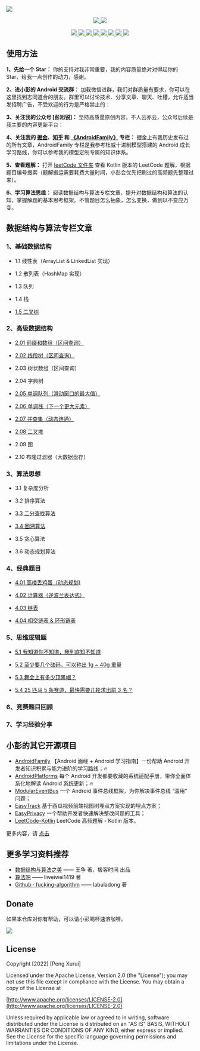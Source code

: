 ![](https://github.com/pengxurui/AndroidFamily/blob/master/images/Android_Banner.png)

<p align='center'>
  <a href="https://www.github.com/pengxurui" target="_blank">
    <img src="https://komarev.com/ghpvc/?username=pengxurui&style=flat&label=👁%20Views">
  </a>
  <a href="https://www.apache.org/licenses/LICENSE-2.0" target="_blank">
    <img src="https://img.shields.io/badge/license-Apache--2.0-informational.svg?style=flat">
  </a>
</p>

<p align='center'>
  <a href="https://www.github.com/pengxurui" target="_blank">
    <img src="https://img.shields.io/badge/作者-@小彭-brightgreen.svg?style=flat&logo=GitHub">
  </a>
  <a href="https://github.com/pengxurui/Android-NoteBook/raw/master/images/搜一搜公众号.png" target="_blank">
    <img src="https://img.shields.io/badge/公众号-彭旭锐-brightgreen.svg?style=flat&logo=WeChat">
  </a>
  <a href="https://juejin.cn/user/1063982987230392" target="_blank">
    <img src="https://img.shields.io/badge/🔥%20juejin-掘金-blue.svg?style=flat">
  </a>
  <a href="https://www.zhihu.com/people/pengxurui" target="_blank">
    <img src="https://img.shields.io/badge/zhihu-知乎-informational.svg?style=flat&logo=Zhihu">
  </a>
  <a href="https://www.toutiao.com/c/user/token/MS4wLjABAAAAbY-k9r66YVymjlqMaaGZJO67hCNYaNGa7PCoisQYmR4" target="_blank">
    <img src="https://img.shields.io/badge/toutiao-头条-red.svg?style=flat">
  </a>
  <a href="https://www.cnblogs.com/pengxurui/" target="_blank">
    <img src="https://img.shields.io/badge/cnblogs-博客园-green.svg?style=flat">
  </a>
  <a href="https://blog.csdn.net/pengxurui?spm=1000.2115.3001.5343" target="_blank">
    <img src="https://img.shields.io/badge/csdn-CSDN-9cf.svg?style=flat">
  </a>
  <a href="" target="_blank">
    <img src="https://img.shields.io/badge/jianshu-简书-orange.svg?style=flat">
  </a>
</p>

## 使用方法

**1、先给一个 Star：** 你的支持对我非常重要，我的内容质量绝对对得起你的 Star，给我一点创作的动力，感谢。

**2、进小彭的 Android 交流群：** 加我微信进群，我们对群质量有要求，你可以在这里找到志同道合的朋友。群里可以讨论技术、分享文章、聊天、吐槽，允许适当发招聘广告，不受欢迎的行为是严格禁止的：

**3、关注我的公众号 [彭旭锐]：** 坚持高质量原创内容，不人云亦云，公众号后续是我主要的内容更新平台：

**4、关注我的 [掘金](https://juejin.cn/user/1063982987230392)、[知乎](https://www.zhihu.com/people/pengxurui) 和 [《AndroidFamily》](https://github.com/pengxurui/AndroidFamily) 专栏：** 掘金上有我历史发布过的所有文章，AndroidFamily 专栏是我参考杜威十进制模型搭建的 Android 成长学习路线，你可以参考我的模型定制专属的知识体系。

**5、查看题解：** 打开 [leetCode 文件夹](https://github.com/pengxurui/LeetCode-Kotlin/tree/main/leetcode) 查看 Kotlin 版本的 LeetCode 题解，根据题目编号搜索（题解搬运需要耗费大量时间，小彭会优先把刷过的高频题先整理过来）。

**6、学习算法思维：** 阅读数据结构与算法专栏文章，提升对数据结构和算法的认知，掌握解题的基本思考框架。不管题目怎么抽象，怎么变换，做到以不变应万变。

## 数据结构与算法专栏文章

### 1、基础数据结构

- 1.1 线性表（ArrayList & LinkedList 实现）

- 1.2 散列表（HashMap 实现）

- 1.3 队列

- 1.4 栈

- [1.5 二叉树](https://juejin.cn/post/6917131822711341070)

### 2、高级数据结构

- [2.01 前缀和数组（区间查询）](https://juejin.cn/post/6942854967871045639)

- [2.02 线段树（区间查询）](https://juejin.cn/post/6984052900901158943)

- 2.03 树状数组（区间查询）

- 2.04 字典树

- [2.05 单调队列（滑动窗口的最大值）](https://juejin.cn/post/6941726116818190349)

- [2.06 单调栈（下一个更大元素）](https://juejin.cn/post/6941661805278298126)

- [2.07 并查集（动态连通）](https://juejin.cn/post/6875746884397301773)

- [2.08 二叉堆](https://juejin.cn/post/6904691545493274637)

- 2.09 图

- 2.10 布隆过滤器（大数据盘存）

### 3、算法思想

- 3.1 复杂度分析

- 3.2 排序算法

- [3.3 二分查找算法](https://juejin.cn/post/6933241413341708296)

- [3.4 回溯算法](https://juejin.cn/post/6882928981268496398)

- 3.5 贪心算法

- 3.6 动态规划算法

### 4、经典题目

- [4.01 高楼丢鸡蛋（动态规划)](https://juejin.cn/post/6938389793760313375)

- [4.02 计算器（逆波兰表达式）](https://juejin.cn/post/6938387752811495455)

- [4.03 链表](https://juejin.cn/post/6882370280946302983)

- [4.04 相交链表 & 环形链表](https://juejin.cn/post/6881580736428638215)

### 5、思维逻辑题

- [5.1 我知道你不知道，我到底知不知道](https://juejin.cn/post/6902829580013436942)

- [5.2 至少要几个砝码，可以称出 1g ~ 40g 重量](https://juejin.cn/post/6903460612886495245)

- [5.3 舞会上有多少顶黑帽？](https://juejin.cn/post/6903524335193948167)

- [5.4 25 匹马 5 条赛道，最快需要几轮求出前 3 名？](https://juejin.cn/post/6903861591188783112)

### 6、竞赛题目回顾



### 7、学习经验分享



## 小彭的其它开源项目

- [AndroidFamily](https://github.com/pengxurui/AndroidFamily) 【Android 面经 + Android 学习指南】一份帮助 Android 开发者知识积累与能力进阶的学习路线；🔥
- [AndroidPlatforms](https://github.com/pengxurui/AndroidPlatforms) 每个 Android 开发都要收藏的系统适配手册，带你全面体系化地解读 Android 系统更新；🔥
- [ModularEventBus](https://github.com/pengxurui/ModularEventBus) 一个 Android 事件总线框架，为你解决事件总线 “滥用” 问题；
- [EasyTrack](https://github.com/pengxurui/EasyTrack) 基于西瓜视频前端视图树埋点方案实现的埋点方案；
- [EasyPrivacy](https://github.com/pengxurui/EasyPrivacy) 一个帮助开发者快速解决整改问题的工具；
- [LeetCode-Kotlin](https://github.com/pengxurui/LeetCode-Kotlin) LeetCode 高频题解 - Kotlin 版本。

更多内容，请 [点击](https://juejin.cn/user/1063982987230392)

## 更多学习资料推荐

- [数据结构与算法之美](https://time.geekbang.org/column/article/67856) —— 王争 著，极客时间 出品
- [算法吧](https://suanfa8.com) —— liweiwei1419 著
- [Github · fucking-algorithm](https://github.com/labuladong/fucking-algorithm) —— labuladong 著

## Donate

如果本仓库对你有帮助，可以请小彭喝杯速溶咖啡。

![](https://github.com/pengxurui/AndroidFamily/blob/master/images/%E8%AF%B7%E5%B0%8F%E5%BD%AD%E5%96%9D%E6%9D%AF%E9%80%9F%E6%BA%B6%E5%92%96%E5%95%A1.png)

## License

Copyright [2022] [Peng Xurui]

Licensed under the Apache License, Version 2.0 (the "License");
you may not use this file except in compliance with the License.
You may obtain a copy of the License at

[http://www.apache.org/licenses/LICENSE-2.0](http://www.apache.org/licenses/LICENSE-2.0)

Unless required by applicable law or agreed to in writing, software
distributed under the License is distributed on an "AS IS" BASIS,
WITHOUT WARRANTIES OR CONDITIONS OF ANY KIND, either express or implied.
See the License for the specific language governing permissions and
limitations under the License.
